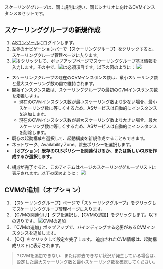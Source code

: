 スケーリンググループは、同じ規則に従い、同じシナリオに向けるCVMインスタンスのセットです。

## スケーリンググループの新規作成

1. [ASコンソール](https://console.cloud.tencent.com/autoscaling/config)にログインします。
2. 左側のナビゲーションバーで【スケーリンググループ】をクリックすると、スケーリンググループ管理ページに入ります。
3. ![](//mccdn.qcloud.com/static/img/9d38f7bfbe02a922370765f3adfa58bf/image.png)をクリックして、ポップアップページでスケーリンググループ基本情報を入力します。その中で、![](//mccdn.qcloud.com/static/img/f9df27a1d1e0d42a7ff08dd884bfa34c/image.png)は必須項目です。以下の図のように：
![](https://mc.qcloudimg.com/static/img/2fb365611291fb8917637dba46f398f4/image.png)
 - スケーリンググループの現在のCVMインスタンス数は、最小スケーリング数と最大スケーリング数の間で維持されます。
 - 開始インスタンス数は、スケーリンググループの最初のCVMインスタンス数を定義します。
	- 現在のCVMインスタンス数が最小スケーリング数より少ない場合、最小スケーリング数に等しくするため、ASサービスは自動的にインスタンスを追加します。
	- 現在のCVMインスタンス数が最大スケーリング数より大きい場合、最大スケーリング数に等しくするため、ASサービスは自動的にインスタンスを削除します。
 - 既存の起動構成を選択して、起動構成を新規作成することもできます。
 - ネットワーク、Availability Zone、除去ポリシーを選択します。
 - **（オプション）既存のCLBポリシーを関連付けるか、または新しいCLBを作成するか選択します。**
4. 構成が完了すると、このアイテムはページのスケーリンググループリストに表示されます。以下の図のように：
![](https://main.qcloudimg.com/raw/0197c612535f16befb90c11c3fa51951.png)

## CVMの追加（オプション）

1. 【スケーリンググループ】ページで「スケーリンググループ」をクリックしてスケーリンググループ管理ページに入ります。
2. 【CVMの関連付け】タブを選択し、【CVMの追加】をクリックします。以下の通りです。
![CVMの追加](https://main.qcloudimg.com/raw/ff81144cd7c6b7a0eb27ec4be2533aaa.png)
3. 「CVMの追加」ポップアップで、バインディングする必要があるCVMインスタンスを追加します。
4. 【OK】をクリックして設定を完了します。
追加されたCVM情報は、起動構成リストに表示されます。
>? CVMを追加できない、または除去できない状況が発生している場合は、設定した最大スケーリング数と最小スケーリング数を確認してください。


